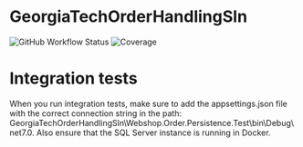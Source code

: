 # GeorgiaTechOrderHandlingSln

![GitHub Workflow Status](https://img.shields.io/github/actions/workflow/status/tamaspalya/GeorgiaTechOrderHandlingSln/dotnet-tests.yml)
![Coverage](https://img.shields.io/codecov/c/github/tamaspalya/GeorgiaTechOrderHandlingSln?token=637db350-e366-46b5-95e7-e62eb0d18087)

# Integration tests
When you run integration tests, make sure to add the appsettings.json file with the correct connection string in the path: GeorgiaTechOrderHandlingSln\Webshop.Order.Persistence.Test\bin\Debug\net7.0. Also ensure that the SQL Server instance is running in Docker.

